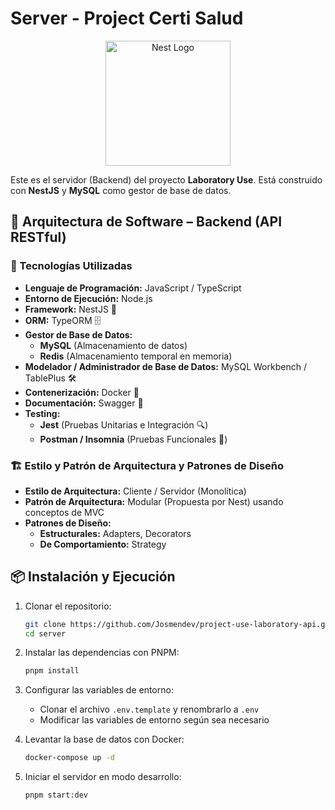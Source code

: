 # Server - Project Certi Salud

<p align="center">
  <a href="http://nestjs.com/" target="blank"><img src="https://nestjs.com/img/logo-small.svg" width="200" alt="Nest Logo" /></a>
</p>

Este es el servidor (Backend) del proyecto **Laboratory Use**. Está construido con **NestJS** y **MySQL** como gestor de base de datos.

## 🚀 Arquitectura de Software – Backend (API RESTful)

### 📌 Tecnologías Utilizadas

- **Lenguaje de Programación:** JavaScript / TypeScript
- **Entorno de Ejecución:** Node.js
- **Framework:** NestJS 🚀
- **ORM:** TypeORM 🗄️
- **Gestor de Base de Datos:**
  - **MySQL** (Almacenamiento de datos)
  - **Redis** (Almacenamiento temporal en memoria)
- **Modelador / Administrador de Base de Datos:** MySQL Workbench / TablePlus 🛠️
- **Contenerización:** Docker 🐳
- **Documentación:** Swagger 📄
- **Testing:**
  - **Jest** (Pruebas Unitarias e Integración 🔍)
  - **Postman / Insomnia** (Pruebas Funcionales 📡)

### 🏗️ Estilo y Patrón de Arquitectura y Patrones de Diseño

- **Estilo de Arquitectura:** Cliente / Servidor (Monolítica)
- **Patrón de Arquitectura:** Modular (Propuesta por Nest) usando conceptos de MVC
- **Patrones de Diseño:**
  - **Estructurales:** Adapters, Decorators
  - **De Comportamiento:** Strategy

## 📦 Instalación y Ejecución

1. Clonar el repositorio:

   ```sh
   git clone https://github.com/Josmendev/project-use-laboratory-api.git
   cd server
   ```

2. Instalar las dependencias con PNPM:

   ```sh
   pnpm install
   ```

3. Configurar las variables de entorno:

   - Clonar el archivo `.env.template` y renombrarlo a `.env`
   - Modificar las variables de entorno según sea necesario

4. Levantar la base de datos con Docker:

   ```sh
   docker-compose up -d
   ```

5. Iniciar el servidor en modo desarrollo:

   ```sh
   pnpm start:dev

